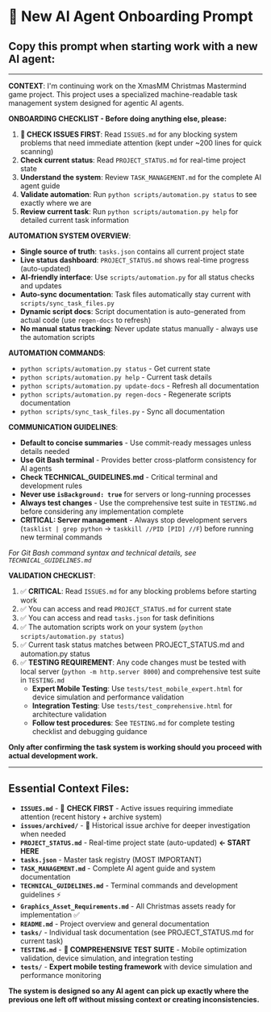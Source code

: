 # 🤖 New AI Agent Onboarding Prompt

## Copy this prompt when starting work with a new AI agent:

---

**CONTEXT**: I'm continuing work on the XmasMM Christmas Mastermind game project. This project uses a specialized machine-readable task management system designed for agentic AI agents.

**ONBOARDING CHECKLIST - Before doing anything else, please:**

1. **🚨 CHECK ISSUES FIRST**: Read `ISSUES.md` for any blocking system problems that need immediate attention (kept under ~200 lines for quick scanning)
2. **Check current status**: Read `PROJECT_STATUS.md` for real-time project state
3. **Understand the system**: Review `TASK_MANAGEMENT.md` for the complete AI agent guide  
4. **Validate automation**: Run `python scripts/automation.py status` to see exactly where we are
5. **Review current task**: Run `python scripts/automation.py help` for detailed current task information

**AUTOMATION SYSTEM OVERVIEW**:
- **Single source of truth**: `tasks.json` contains all current project state
- **Live status dashboard**: `PROJECT_STATUS.md` shows real-time progress (auto-updated)
- **AI-friendly interface**: Use `scripts/automation.py` for all status checks and updates
- **Auto-sync documentation**: Task files automatically stay current with `scripts/sync_task_files.py`
- **Dynamic script docs**: Script documentation is auto-generated from actual code (use `regen-docs` to refresh)
- **No manual status tracking**: Never update status manually - always use the automation scripts

**AUTOMATION COMMANDS**:
- `python scripts/automation.py status` - Get current state
- `python scripts/automation.py help` - Current task details
- `python scripts/automation.py update-docs` - Refresh all documentation
- `python scripts/automation.py regen-docs` - Regenerate scripts documentation
- `python scripts/sync_task_files.py` - Sync all documentation

**COMMUNICATION GUIDELINES**:
- **Default to concise summaries** - Use commit-ready messages unless details needed
- **Use Git Bash terminal** - Provides better cross-platform consistency for AI agents
- **Check TECHNICAL_GUIDELINES.md** - Critical terminal and development rules
- **Never use `isBackground: true`** for servers or long-running processes
- **Always test changes** - Use the comprehensive test suite in `TESTING.md` before considering any implementation complete
- **CRITICAL: Server management** - Always stop development servers (`tasklist | grep python` → `taskkill //PID [PID] //F`) before running new terminal commands

*For Git Bash command syntax and technical details, see `TECHNICAL_GUIDELINES.md`*

**VALIDATION CHECKLIST**:
1. ✅ **CRITICAL**: Read `ISSUES.md` for any blocking problems before starting work
2. ✅ You can access and read `PROJECT_STATUS.md` for current state
3. ✅ You can access and read `tasks.json` for task definitions
4. ✅ The automation scripts work on your system (`python scripts/automation.py status`)
5. ✅ Current task status matches between PROJECT_STATUS.md and automation.py status
6. ✅ **TESTING REQUIREMENT**: Any code changes must be tested with local server (`python -m http.server 8000`) and comprehensive test suite in `TESTING.md`
   - **Expert Mobile Testing**: Use `tests/test_mobile_expert.html` for device simulation and performance validation
   - **Integration Testing**: Use `tests/test_comprehensive.html` for architecture validation
   - **Follow test procedures**: See `TESTING.md` for complete testing checklist and debugging guidance

**Only after confirming the task system is working should you proceed with actual development work.**

---

## Essential Context Files:
- **`ISSUES.md`** - 🚨 **CHECK FIRST** - Active issues requiring immediate attention (recent history + archive system)
- **`issues/archived/`** - 📁 Historical issue archive for deeper investigation when needed
- **`PROJECT_STATUS.md`** - Real-time project state (auto-updated) **← START HERE**
- **`tasks.json`** - Master task registry (MOST IMPORTANT)
- **`TASK_MANAGEMENT.md`** - Complete AI agent guide and system documentation
- **`TECHNICAL_GUIDELINES.md`** - Terminal commands and development guidelines ⚡
- **`Graphics_Asset_Requirements.md`** - All Christmas assets ready for implementation ✅
- **`README.md`** - Project overview and general documentation
- **`tasks/`** - Individual task documentation (see PROJECT_STATUS.md for current task)
- **`TESTING.md`** - **🧪 COMPREHENSIVE TEST SUITE** - Mobile optimization validation, device simulation, and integration testing
- **`tests/`** - **Expert mobile testing framework** with device simulation and performance monitoring

**The system is designed so any AI agent can pick up exactly where the previous one left off without missing context or creating inconsistencies.**
